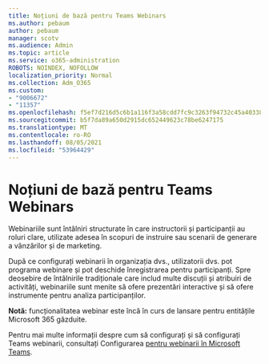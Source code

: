 ```yaml
---
title: Noțiuni de bază pentru Teams Webinars
ms.author: pebaum
author: pebaum
manager: scotv
ms.audience: Admin
ms.topic: article
ms.service: o365-administration
ROBOTS: NOINDEX, NOFOLLOW
localization_priority: Normal
ms.collection: Adm_O365
ms.custom:
- "9006672"
- "11357"
ms.openlocfilehash: f5ef7d216d5c6b1a116f3a58cdd7fc9c3263f94732c45a403381b987381be37b
ms.sourcegitcommit: b5f7da89a650d2915dc652449623c78be6247175
ms.translationtype: MT
ms.contentlocale: ro-RO
ms.lasthandoff: 08/05/2021
ms.locfileid: "53964429"
---
```

# <a name="getting-started-with-teams-webinars"></a>Noțiuni de bază pentru Teams Webinars

Webinariile sunt întâlniri structurate în care instructorii și participanții au roluri clare, utilizate adesea în scopuri de instruire sau scenarii de generare a vânzărilor și de marketing.

După ce configurați webinarii în organizația dvs., utilizatorii dvs. pot programa webinare și pot deschide înregistrarea pentru participanți. Spre deosebire de întâlnirile tradiționale care includ multe discuții și atribuiri de activități, webinariile sunt menite să ofere prezentări interactive și să ofere instrumente pentru analiza participanților.

**Notă:** funcționalitatea webinar este încă în curs de lansare pentru entitățile Microsoft 365 găzduite. 

Pentru mai multe informații despre cum să configurați și să configurați Teams webinarii, consultați Configurarea [pentru webinarii în Microsoft Teams](/microsoftteams/set-up-webinars).